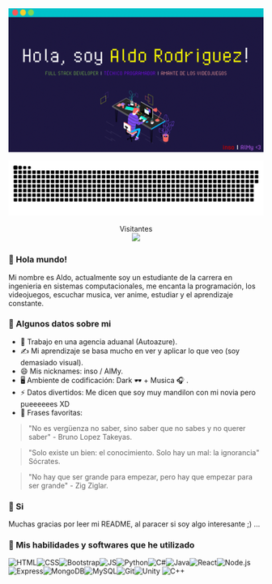 <img src="miGif.gif" alt="Here is a little bit about me!">

<a href=#><img src="contributions.svg"></a>

<p align="center"> 
  Visitantes<br>
  <img src="https://profile-counter.glitch.me/Aldo-Ezequiel-Rodriguez-Mendez/count.svg" />
</p>

### 👋 Hola mundo!

Mi nombre es Aldo, actualmente soy un estudiante de la carrera en ingenieria en sistemas computacionales, me encanta la programación, los videojuegos, escuchar musica, ver anime, estudiar y el aprendizaje constante.

### 🧐 Algunos datos sobre mi
- 💼 Trabajo en una agencia aduanal (Autoazure).
- ✍️ Mi aprendizaje se basa mucho en ver y aplicar lo que veo (soy demasiado visual).
- 😄 Mis nicknames: inso / AlMy.
- 🖥️ Ambiente de codificación: Dark 🕶️ + Musica 🎧 .
- ⚡ Datos divertidos: Me dicen que soy muy mandilon con mi novia pero pueeeeees XD
- 💬 Frases favoritas: 

> "No es vergüenza no saber, sino saber que no sabes y no querer saber" - Bruno Lopez Takeyas.

> "Solo existe un bien: el conocimiento. Solo hay un mal: la ignorancia" Sócrates.

> "No hay que ser grande para empezar, pero hay que empezar para ser grande" - Zig Ziglar.

### 👼 Si
Muchas gracias por leer mi README, al paracer si soy algo interesante ;) ...

### 🧰 Mis habilidades y softwares que he utilizado
![HTML](https://img.shields.io/badge/-html5-E34F26?&style=for-the-badge&logo=html5&logoColor=white)![CSS](https://img.shields.io/badge/-css3-1572B6?&style=for-the-badge&logo=css3&logoColor=white)![Bootstrap](https://img.shields.io/badge/-Bootstrap-7952B3?&style=for-the-badge&logo=bootstrap&logoColor=white)![JS](https://img.shields.io/badge/-javascript-F7DF1E?&style=for-the-badge&logo=javascript&logoColor=black)![Python](https://img.shields.io/badge/-Python-3776AB?&style=for-the-badge&logo=python&logoColor=yellow)![C#](https://img.shields.io/badge/-C%20Sharp-white?&style=for-the-badge&logo=c%20sharp&logoColor=239120)![Java](https://img.shields.io/badge/-Java-007396?&style=for-the-badge&logo=java&logoColor=white)![React](https://img.shields.io/badge/-ReactJS-grey?&style=for-the-badge&logo=react&logoColor=61DAFB)![Node.js](https://img.shields.io/badge/-Node.js-black?&style=for-the-badge&logo=node.js&logoColor=339933)![Express](https://img.shields.io/badge/-Express-grey?&style=for-the-badge&logo=express&logoColor=white)![MongoDB](https://img.shields.io/badge/-MongoDB-white?&style=for-the-badge&logo=mongodb&logoColor=47A248)![MySQL](https://img.shields.io/badge/-MySQL-4479A1?&style=for-the-badge&logo=mysql&logoColor=white)![Git](https://img.shields.io/badge/-Git-F05032?&style=for-the-badge&logo=git&logoColor=white)![Unity](https://img.shields.io/badge/-Unity-000000?&style=for-the-badge&logo=unity&logoColor=white)
![C++](https://img.shields.io/badge/-C++-BADGE?&style=for-the-badge&logo=c++&logoColor=31a8ff)



